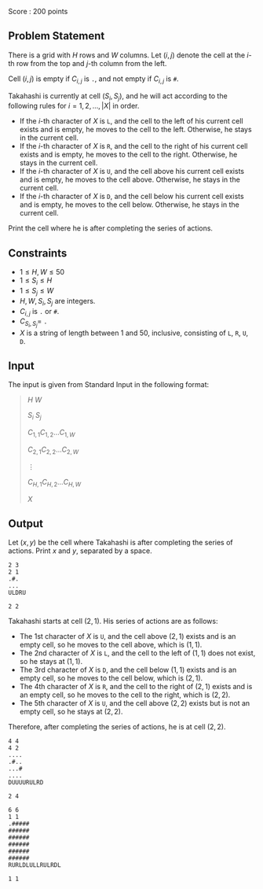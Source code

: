 Score : $200$ points

## Problem Statement

There is a grid with $H$ rows and $W$ columns. Let $(i, j)$ denote the cell at the $i$-th row from the top and $j$-th column from the left.

Cell $(i, j)$ is empty if $C_{i, j}$ is `.`, and not empty if $C_{i, j}$ is `#`.

Takahashi is currently at cell $(S_i, S_j)$, and he will act according to the following rules for $i = 1, 2, \ldots, |X|$ in order.

- If the $i$-th character of $X$ is `L`, and the cell to the left of his current cell exists and is empty, he moves to the cell to the left. Otherwise, he stays in the current cell.
- If the $i$-th character of $X$ is `R`, and the cell to the right of his current cell exists and is empty, he moves to the cell to the right. Otherwise, he stays in the current cell.
- If the $i$-th character of $X$ is `U`, and the cell above his current cell exists and is empty, he moves to the cell above. Otherwise, he stays in the current cell.
- If the $i$-th character of $X$ is `D`, and the cell below his current cell exists and is empty, he moves to the cell below. Otherwise, he stays in the current cell.

Print the cell where he is after completing the series of actions.

## Constraints

- $1 \leq H, W \leq 50$
- $1 \leq S_i \leq H$
- $1 \leq S_j \leq W$
- $H, W, S_i, S_j$ are integers.
- $C_{i, j}$ is `.` or `#`.
- $C_{S_i, S_j} =$ `.`
- $X$ is a string of length between $1$ and $50$, inclusive, consisting of `L`, `R`, `U`, `D`.

## Input

The input is given from Standard Input in the following format:

> $H$ $W$
> 
> $S_i$ $S_j$
> 
> $C_{1, 1}$$C_{1, 2}$$\ldots$$C_{1, W}$
> 
> $C_{2, 1}$$C_{2, 2}$$\ldots$$C_{2, W}$
> 
> $\vdots$
> 
> $C_{H, 1}$$C_{H, 2}$$\ldots$$C_{H, W}$
> 
> $X$

## Output

Let $(x, y)$ be the cell where Takahashi is after completing the series of actions. Print $x$ and $y$, separated by a space.

```input1
2 3
2 1
.#.
...
ULDRU
```

```output1
2 2
```

Takahashi starts at cell $(2, 1)$. His series of actions are as follows:

- The 1st character of $X$ is `U`, and the cell above $(2, 1)$ exists and is an empty cell, so he moves to the cell above, which is $(1, 1)$.
- The 2nd character of $X$ is `L`, and the cell to the left of $(1, 1)$ does not exist, so he stays at $(1, 1)$.
- The 3rd character of $X$ is `D`, and the cell below $(1, 1)$ exists and is an empty cell, so he moves to the cell below, which is $(2, 1)$.
- The 4th character of $X$ is `R`, and the cell to the right of $(2, 1)$ exists and is an empty cell, so he moves to the cell to the right, which is $(2, 2)$.
- The 5th character of $X$ is `U`, and the cell above $(2, 2)$ exists but is not an empty cell, so he stays at $(2, 2)$.

Therefore, after completing the series of actions, he is at cell $(2, 2)$.

```input2
4 4
4 2
....
.#..
...#
....
DUUUURULRD
```

```output2
2 4
```

```input3
6 6
1 1
.#####
######
######
######
######
######
RURLDLULLRULRDL
```

```output3
1 1
```